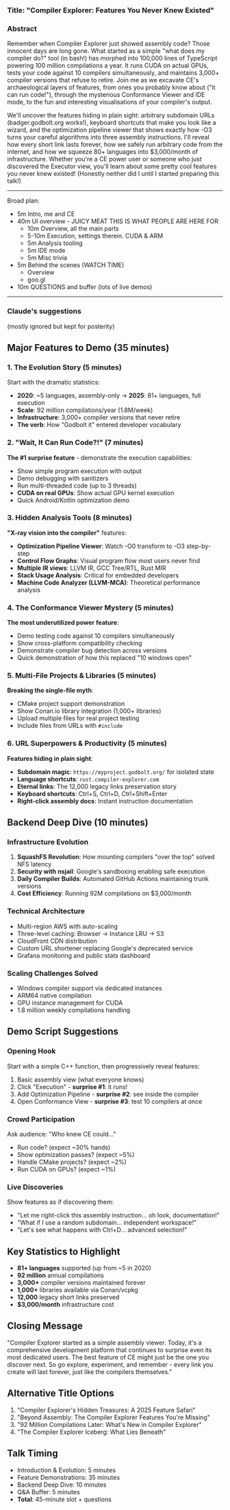 ### Title: "Compiler Explorer: Features You Never Knew Existed"

### Abstract

Remember when Compiler Explorer just showed assembly code? Those innocent days are long gone. What started as a simple "what does my compiler do?" tool (in bash!) has morphed into 100,000 lines of TypeScript powering 100 million compilations a year. It runs CUDA on actual GPUs, tests your code against 10 compilers simultaneously, and maintains 3,000+ compiler versions that refuse to retire. Join me as we excavate CE's archaeological layers of features, from ones you probably know about ("it can run code!"), through the mysterious Conformance Viewer and IDE mode, to the fun and interesting visualisations of your compiler's output. 

We'll uncover the features hiding in plain sight: arbitrary subdomain URLs (badger.godbolt.org works!), keyboard shortcuts that make you look like a wizard, and the optimization pipeline viewer that shows exactly how -O3 turns your careful algorithms into three assembly instructions. I'll reveal how every short link lasts forever, how we safely run arbitrary code from the internet, and how we squeeze 80+ languages into $3,000/month of infrastructure. Whether you're a CE power user or someone who just discovered the Executor view, you'll learn about some pretty cool features you never knew existed! (Honestly neither did I until I started preparing this talk!)

---

Broad plan:
- 5m Intro, me and CE
- 40m UI overview - JUICY MEAT THIS IS WHAT PEOPLE ARE HERE FOR
  - 10m Overview, all the main parts
  - 5-10m Execution, settings therein. CUDA & ARM
  - 5m Analysis tooling
  - 5m IDE mode  
  - 5m Misc trivia
- 5m Behind the scenes (WATCH TIME)
  - Overview
  - goo.gl
- 10m QUESTIONS and buffer (lots of live demos)

---

### Claude's suggestions

(mostly ignored but kept for posterity)

## Major Features to Demo (35 minutes)

### 1. The Evolution Story (5 minutes)
Start with the dramatic statistics:
- **2020**: ~5 languages, assembly-only → **2025**: 81+ languages, full execution
- **Scale**: 92 million compilations/year (1.8M/week)
- **Infrastructure**: 3,000+ compiler versions that never retire
- **The verb**: How "Godbolt it" entered developer vocabulary

### 2. "Wait, It Can Run Code?!" (7 minutes)
**The #1 surprise feature** - demonstrate the execution capabilities:
- Show simple program execution with output
- Demo debugging with sanitizers
- Run multi-threaded code (up to 3 threads)
- **CUDA on real GPUs**: Show actual GPU kernel execution
- Quick Android/Kotlin optimization demo

### 3. Hidden Analysis Tools (8 minutes)
**"X-ray vision into the compiler"** features:
- **Optimization Pipeline Viewer**: Watch -O0 transform to -O3 step-by-step
- **Control Flow Graphs**: Visual program flow most users never find
- **Multiple IR views**: LLVM IR, GCC Tree/RTL, Rust MIR
- **Stack Usage Analysis**: Critical for embedded developers
- **Machine Code Analyzer (LLVM-MCA)**: Theoretical performance analysis

### 4. The Conformance Viewer Mystery (5 minutes)
**The most underutilized power feature**:
- Demo testing code against 10 compilers simultaneously
- Show cross-platform compatibility checking
- Demonstrate compiler bug detection across versions
- Quick demonstration of how this replaced "10 windows open"

### 5. Multi-File Projects & Libraries (5 minutes)
**Breaking the single-file myth**:
- CMake project support demonstration
- Show Conan.io library integration (1,000+ libraries)
- Upload multiple files for real project testing
- Include files from URLs with `#include`

### 6. URL Superpowers & Productivity (5 minutes)
**Features hiding in plain sight**:
- **Subdomain magic**: `https://myproject.godbolt.org/` for isolated state
- **Language shortcuts**: `rust.compiler-explorer.com`
- **Eternal links**: The 12,000 legacy links preservation story
- **Keyboard shortcuts**: Ctrl+S, Ctrl+D, Ctrl+Shift+Enter
- **Right-click assembly docs**: Instant instruction documentation

## Backend Deep Dive (10 minutes)

### Infrastructure Evolution
1. **SquashFS Revolution**: How mounting compilers "over the top" solved NFS latency
2. **Security with nsjail**: Google's sandboxing enabling safe execution
3. **Daily Compiler Builds**: Automated GitHub Actions maintaining trunk versions
4. **Cost Efficiency**: Running 92M compilations on $3,000/month

### Technical Architecture
- Multi-region AWS with auto-scaling
- Three-level caching: Browser → Instance LRU → S3
- CloudFront CDN distribution
- Custom URL shortener replacing Google's deprecated service
- Grafana monitoring and public stats dashboard

### Scaling Challenges Solved
- Windows compiler support via dedicated instances
- ARM64 native compilation
- GPU instance management for CUDA
- 1.8 million weekly compilations handling

## Demo Script Suggestions

### Opening Hook
Start with a simple C++ function, then progressively reveal features:
1. Basic assembly view (what everyone knows)
2. Click "Execution" - **surprise #1**: it runs!
3. Add Optimization Pipeline - **surprise #2**: see inside the compiler
4. Open Conformance View - **surprise #3**: test 10 compilers at once

### Crowd Participation
Ask audience: "Who knew CE could..."
- Run code? (expect ~30% hands)
- Show optimization passes? (expect ~5%)
- Handle CMake projects? (expect ~2%)
- Run CUDA on GPUs? (expect ~1%)

### Live Discoveries
Show features as if discovering them:
- "Let me right-click this assembly instruction... oh look, documentation!"
- "What if I use a random subdomain... independent workspace!"
- "Let's see what happens with Ctrl+D... advanced selection!"

## Key Statistics to Highlight
- **81+ languages** supported (up from ~5 in 2020)
- **92 million** annual compilations
- **3,000+** compiler versions maintained forever
- **1,000+** libraries available via Conan/vcpkg
- **12,000** legacy short links preserved
- **$3,000/month** infrastructure cost

## Closing Message
"Compiler Explorer started as a simple assembly viewer. Today, it's a comprehensive development platform that continues to surprise even its most dedicated users. The best feature of CE might just be the one you discover next. So go explore, experiment, and remember - every link you create will last forever, just like the compilers themselves."

## Alternative Title Options
1. "Compiler Explorer's Hidden Treasures: A 2025 Feature Safari"
2. "Beyond Assembly: The Compiler Explorer Features You're Missing"
3. "92 Million Compilations Later: What's New in Compiler Explorer"
4. "The Compiler Explorer Iceberg: What Lies Beneath"

## Talk Timing
- Introduction & Evolution: 5 minutes
- Feature Demonstrations: 35 minutes
- Backend Deep Dive: 10 minutes
- Q&A Buffer: 5 minutes
- **Total**: 45-minute slot + questions
